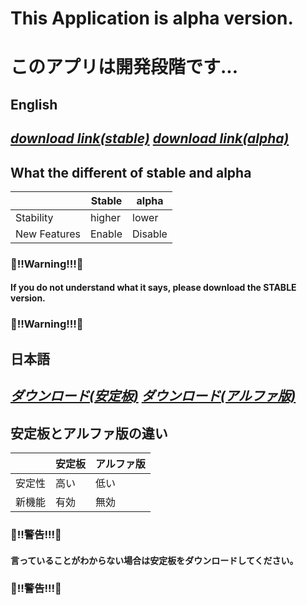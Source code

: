 # This Application is alpha version.
# このアプリは開発段階です... 
## English
## *[download link(stable)](https://github.com/hakumai22/AndroidWidgetForWindows/raw/master/Download%20this.zip) [download link(alpha)](https://github.com/hakumai22/AndroidWidgetForWindows/raw/master/Download%20this.zip)*
## What the different of stable and alpha  
|  | Stable | alpha |  
|---------|---------|---------|  
| Stability | higher | lower |
| New Features | Enable | Disable |

### :rotating_light:‼️Warning!‼️:rotating_light:
#### If you do not understand what it says, please download the STABLE version.  
### :rotating_light:‼️Warning!‼️:rotating_light:  
## 日本語
## *[ダウンロード(安定板)](https://github.com/hakumai22/AndroidWidgetForWindows/raw/master/Download%20this.zip) [ダウンロード(アルファ版)](https://github.com/hakumai22/AndroidWidgetForWindows/raw/master/Download%20this.zip)*
## 安定板とアルファ版の違い  
|  | 安定板 | アルファ版 |  
|---------|---------|---------|  
| 安定性 | 高い | 低い |
| 新機能 | 有効 | 無効 |

### :rotating_light:‼️警告!‼️:rotating_light:
#### 言っていることがわからない場合は安定板をダウンロードしてください。  
### :rotating_light:‼️警告!‼️:rotating_light:
